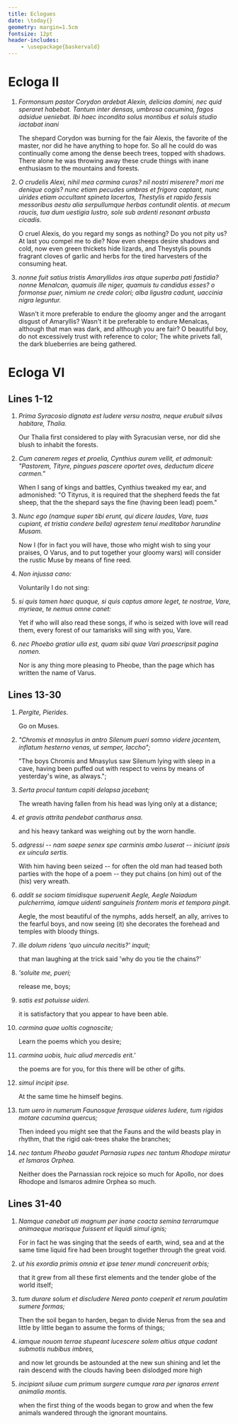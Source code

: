 ```yaml
---
title: Eclogues
date: \today{}
geometry: margin=1.5cm
fontsize: 12pt
header-includes:
    - \usepackage{baskervald} 
---
```


# Ecloga II

1. *Formonsum pastor Corydon ardebat Alexin, delicias domini, nec quid speraret
   habebat.  Tantum inter densas, umbrosa cacumina, fagos adsidue ueniebat.  Ibi
   haec incondita solus montibus et soluis studio iactabat inani*

   The shepard Corydon was burning for the fair Alexis, the favorite of the master,
   nor did he have anything to hope for.
   So all he could do was continually come among the dense beech trees, topped with
   shadows.
   There alone he was throwing away these crude things with inane enthusiasm to the
   mountains and forests.

2. *O crudelis Alexi, nihil mea carmina curas?  nil nostri miserere?  mori me
   denique cogis?  nunc etiam pecudes umbras et frigora captant, nunc uirides
   etiam occultant spineta lacertos, Thestylis et rapido fessis messoribus aestu
   alia serpullumque herbas contundit olentis. at mecum raucis, tua dum uestigia
   lustro, sole sub ardenti resonant arbusta cicadis.*

   O cruel Alexis, do you regard my songs as nothing? Do you not pity us? At
   last you compel me to die? Now even sheeps desire shadows and cold, now even
   green thickets hide lizards, and Theystylis pounds fragrant cloves of garlic
   and herbs for the tired harvesters of the consuming heat.

3. *nonne fuit satius tristis Amaryllidos iras atque superba pati fastidia?
   nonne Menalcan, quamuis ille niger, quamuis tu candidus esses?  o formonse
   puer, nimium ne crede colori; alba ligustra cadunt, uaccinia nigra leguntur.*

   Wasn't it more preferable to endure the gloomy anger and the arrogant disgust of
   Amaryllis?
   Wasn't it be preferable to endure Menalcas, although that man was dark, and
   although you are fair?
   O beautiful boy, do not excessively trust with reference to color;
   The white privets fall, the dark blueberries are being gathered.


# Ecloga VI

## Lines 1-12

1. *Prima Syracosio dignata est ludere versu nostra, neque erubuit silvas
   habitare, Thalia.*

   Our Thalia first considered to play with Syracusian verse, nor did she blush
   to inhabit the forests.

2. *Cum canerem reges et proelia, Cynthius aurem vellit, et admonuit: "Pastorem,
   Tityre, pingues pascere oportet oves, deductum dicere carmen."*

   When I sang of kings and battles, Cynthius tweaked my ear, and admonished:
   "O Tityrus, it is required that the shepherd feeds the fat sheep, that the
   the shepard says the fine (having been lead) poem."

3. *Nunc ego (namque super tibi erunt, qui dicere laudes, Vare, tuas cupiant, et
   tristia condere bella) agrestem tenui meditabor harundine Musam.*

   Now I (for in fact you will have, those who might wish to sing your praises,
   O Varus, and to put together your gloomy wars) will consider the rustic Muse
   by means of fine reed.

4. *Non injussa cano:*

   Voluntarily I do not sing:

5. *si quis tamen haec quoque, si quis captus amore leget, te nostrae, Vare,
   myrieae, te nemus omne canet:*

   Yet if who will also read these songs, if who is seized with love will read
   them, every forest of our tamarisks will sing with you, Vare.

6. *nec Phoebo gratior ulla est, quam sibi quae Vari praescripsit pagina nomen.*

   Nor is any thing more pleasing to Pheobe, than the page which has written the
   name of Varus.

## Lines 13-30

1. *Pergite, Pierides.*

   Go on Muses.

2. *"Chromis et mnasylus in antro Silenum pueri somno videre jacentem, inflatum
   hesterno venas, ut semper, Iaccho";*

    "The boys Chromis and Mnasylus saw Silenum lying with sleep in a cave,
    having been puffed out with respect to veins by means of yesterday's wine,
    as always.";

3. *Serta procul tantum capiti delapsa jacebant;* 

   The wreath having fallen from his head was lying only at a distance;

4. *et gravis attrita pendebat cantharus ansa.*

   and his heavy tankard was weighing out by the worn handle.

5. *adgressi -- nam saepe senex spe carminis ambo luserat -- iniciunt ipsis ex
   uincula sertis.*

   With him having been seized -- for often the old man had teased both parties
   with the hope of a poem -- they put chains (on him) out of the (his) very
   wreath.

6. *addit se sociam timidisque superuenit Aegle, Aegle Naiadum pulcherrima,
   iamque uidenti sanguineis frontem moris et tempora pingit.*

   Aegle, the most beautiful of the nymphs, adds herself, an ally, arrives to
   the fearful boys, and now seeing (it) she decorates the forehead and temples
   with bloody things.

7. *ille dolum ridens 'quo uincula necitis?' inquit;*

   that man laughing at the trick said 'why do you tie the chains?' 

8. *'soluite me, pueri;*

   release me, boys;

9. *satis est potuisse uideri.*

   it is satisfactory that you appear to have been able.

10. *carmina quae uoltis cognoscite;* 

    Learn the poems which you desire;

11. *carmina uobis, huic aliud mercedis erit.'*

    the poems are for you, for this there will be other of gifts.

12. *simul incipit ipse.*

    At the same time he himself begins.

13. *tum uero in numerum Faunosque ferasque uideres ludere, tum rigidas motare
    cacumina quercus;* 

    Then indeed you might see that the Fauns and the wild beasts play in rhythm,
    that the rigid oak-trees shake the branches;

14. *nec tantum Pheobo gaudet Parnasia rupes nec tantum Rhodope miratur et
    Ismaros Orphea.*

    Neither does the Parnassian rock rejoice so much for Apollo, nor does
    Rhodope and Ismaros admire Orphea so much.

## Lines 31-40

1. *Namque canebat uti magnum per inane coacta semina terrarumque animaeque
   marisque fuissent et liquidi simul ignis;*

   For in fact he was singing that the seeds of earth, wind, sea and at the same
   time liquid fire had been brought together through the great void.

2. *ut his exordia primis omnia et ipse tener mundi concreuerit orbis;*

   that it grew from all these first elements and the tender globe of the world
   itself;

3. *tum durare solum et discludere Nerea ponto coeperit et rerum paulatim sumere
   formas;*

   Then the soil began to harden, began to divide Nerus from the sea and little
   by little began to assume the forms of things;

4. *iamque nouom terrae stupeant lucescere solem altius atque cadant submotis
   nubibus imbres,*

   and now let grounds be astounded at the new sun shining and let the rain
   descend with the clouds having been dislodged more high

5. *incipiant siluae cum primum surgere cumque rara per ignaros errent animalia
   montis.*

   when the first thing of the woods began to grow and when the few animals
   wandered through the ignorant mountains.
